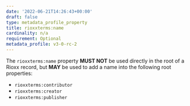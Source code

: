 ```yaml
---
date: '2022-06-21T14:26:43+00:00'
draft: false
type: metadata_profile_property
title: rioxxterms:name
cardinality: n/a
requirement: Optional
metadata_profile: v3-0-rc-2
---
```


The `rioxxterms:name` property **MUST NOT** be used directly in the root of a Rioxx record, but **MAY** be used to add a name into the following root properties:

* `rioxxterms:contributor`
* `rioxxterms:creator`
* `rioxxterms:publisher`



